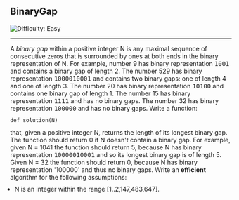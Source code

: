 <h2>BinaryGap</h2><img src='https://img.shields.io/badge/Difficulty-Easy-green' alt='Difficulty: Easy' /><hr>A <i>binary gap</i> within a positive integer N is any maximal sequence of consecutive zeros that is surrounded by ones at both ends in the binary representation of N.
For example, number 9 has binary representation <tt style="white-space:pre-wrap">1001</tt> and contains a binary gap of length 2. The number 529 has binary representation <tt style="white-space:pre-wrap">1000010001</tt> and contains two binary gaps: one of length 4 and one of length 3. The number 20 has binary representation <tt style="white-space:pre-wrap">10100</tt> and contains one binary gap of length 1. The number 15 has binary representation <tt style="white-space:pre-wrap">1111</tt> and has no binary gaps. The number 32 has binary representation <tt style="white-space:pre-wrap">100000</tt> and has no binary gaps.
Write a function:
<p style="font-family: monospace; font-size: 9pt; display: block; white-space: pre-wrap"><tt>def solution(N)</tt></p>
that, given a positive integer N, returns the length of its longest binary gap. The function should return 0 if N doesn't contain a binary gap.
For example, given N = 1041 the function should return 5, because N has binary representation <tt style="white-space:pre-wrap">10000010001</tt> and so its longest binary gap is of length 5. Given N = 32 the function should return 0, because N has binary representation '100000' and thus no binary gaps.
Write an <b><b>efficient</b></b> algorithm for the following assumptions:
<ul style="margin: 10px;padding: 0px;"><li>N is an integer within the range [<span class="number">1</span>..<span class="number">2,147,483,647</span>].</li>
</ul>

